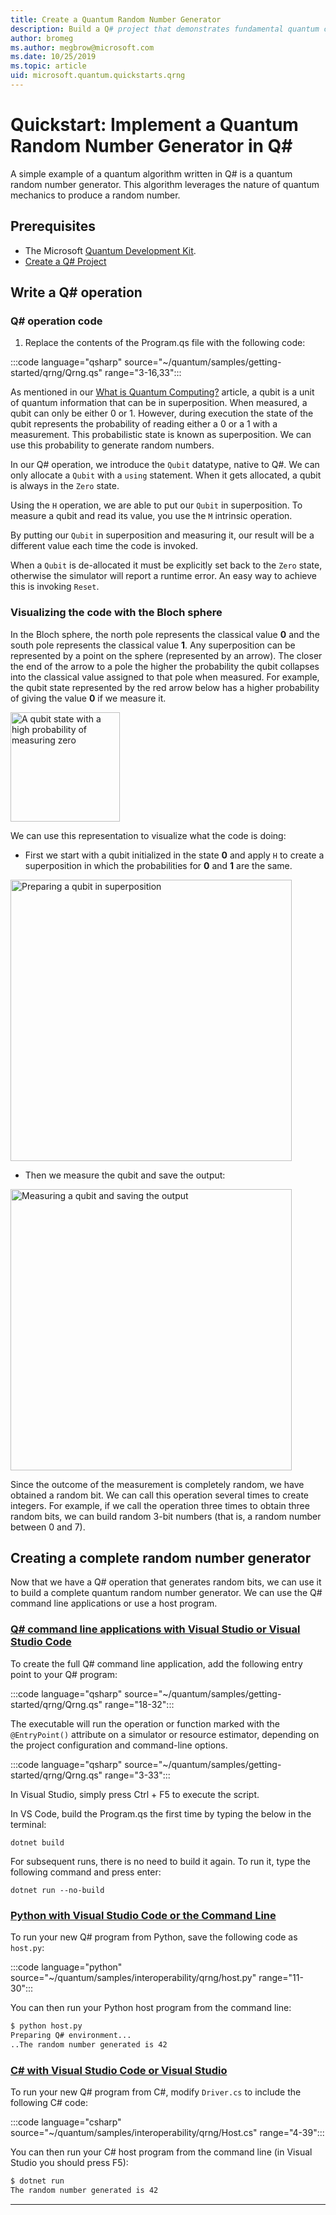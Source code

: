 ```yaml
---
title: Create a Quantum Random Number Generator
description: Build a Q# project that demonstrates fundamental quantum concepts like superposition by creating a quantum random number generator.
author: bromeg
ms.author: megbrow@microsoft.com
ms.date: 10/25/2019
ms.topic: article
uid: microsoft.quantum.quickstarts.qrng
---
```



# Quickstart: Implement a Quantum Random Number Generator in Q#
A simple example of a quantum algorithm written in Q# is a quantum random number generator. This algorithm leverages the nature of quantum mechanics to produce a random number. 

## Prerequisites

- The Microsoft [Quantum Development Kit](xref:microsoft.quantum.install).
- [Create a Q# Project](xref:microsoft.quantum.howto.createproject)


## Write a Q# operation

### Q# operation code

1. Replace the contents of the Program.qs file with the following code:

:::code language="qsharp" source="~/quantum/samples/getting-started/qrng/Qrng.qs" range="3-16,33":::

As mentioned in our [What is Quantum Computing?](xref:microsoft.quantum.overview.what) article, a qubit is a unit of quantum information that can be in superposition. When measured, a qubit can only be either 0 or 1. However, during execution the state of the qubit represents the probability of reading either a 0 or a 1 with a measurement. This probabilistic state is known as superposition. We can use this probability to generate random numbers.

In our Q# operation, we introduce the `Qubit` datatype, native to Q#. We can only allocate a `Qubit` with a `using` statement. When it gets allocated, a qubit is always in the `Zero`  state. 

Using the `H` operation, we are able to put our `Qubit` in superposition. To measure a qubit and read its value, you use the `M` intrinsic operation.

By putting our `Qubit` in superposition and measuring it, our result will be a different value each time the code is invoked. 

When a `Qubit` is de-allocated it must be explicitly set back to the `Zero` state, otherwise the simulator will report a runtime error. An easy way to achieve this is invoking `Reset`.

### Visualizing the code with the Bloch sphere

In the Bloch sphere, the north pole represents the classical value **0** and the south pole represents the classical value **1**. Any superposition can be represented by a point on the sphere (represented by an arrow). The closer the end of the arrow to a pole the higher the probability the qubit collapses into the classical value assigned to that pole when measured. For example, the qubit state represented by the red arrow below has a higher probability of giving the value **0** if we measure it.

<img src="~/media/qrng-Bloch.png" width="175" alt="A qubit state with a high probability of measuring zero">

We can use this representation to visualize what the code is doing:

* First we start with a qubit initialized in the state **0** and apply `H` to create a superposition in which the probabilities for **0** and **1** are the same.

<img src="~/media/qrng-H.png" width="450" alt="Preparing a qubit in superposition">

* Then we measure the qubit and save the output:

<img src="~/media/qrng-meas.png" width="450" alt="Measuring a qubit and saving the output">

Since the outcome of the measurement is completely random, we have obtained a random bit. We can call this operation several times to create integers. For example, if we call the operation three times to obtain three random bits, we can build random 3-bit numbers (that is, a random number between 0 and 7).


## Creating a complete random number generator

Now that we have a Q# operation that generates random bits, we can use it to build a complete quantum random number generator. We can use the Q# command line applications or use a host program.



### [Q# command line applications with Visual Studio or Visual Studio Code](#tab/tabid-qsharp)

To create the full Q# command line application, add the following entry point to your Q# program: 

:::code language="qsharp" source="~/quantum/samples/getting-started/qrng/Qrng.qs" range="18-32":::

The executable will run the operation or function marked with the `@EntryPoint()` attribute on a simulator or resource estimator, depending on the project configuration and command-line options.

:::code language="qsharp" source="~/quantum/samples/getting-started/qrng/Qrng.qs" range="3-33":::

In Visual Studio, simply press Ctrl + F5 to execute the script.

In VS Code, build the Program.qs the first time by typing the below in the terminal: 
```
dotnet build
```
For subsequent runs, there is no need to build it again. To run it, type the following command and press enter:
```
dotnet run --no-build
```

### [Python with Visual Studio Code or the Command Line](#tab/tabid-python)

To run your new Q# program from Python, save the following code as `host.py`:

:::code language="python" source="~/quantum/samples/interoperability/qrng/host.py" range="11-30":::

You can then run your Python host program from the command line:
```bash
$ python host.py
Preparing Q# environment...
..The random number generated is 42
```

### [C# with Visual Studio Code or Visual Studio](#tab/tabid-csharp)

To run your new Q# program from C#, modify `Driver.cs` to include the following C# code:

:::code language="csharp" source="~/quantum/samples/interoperability/qrng/Host.cs" range="4-39":::

You can then run your C# host program from the command line (in Visual Studio you should press F5):

```bash
$ dotnet run
The random number generated is 42
```
***
